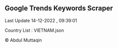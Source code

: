 

## Google Trends Keywords Scraper 
 
Last Update 14-12-2022 , 09:39:01

Country List :
VIETNAM.json



© Abdul Muttaqin 
